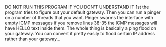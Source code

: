 DO NOT RUN THIS PROGRAM IF YOU DON'T UNDERSTAND IT
1st the program tries to figure out your default gateway. Then you can run a pinger on a number of threads that you want. Pinger swarms the interface with empty ICMP messages if you remove lines 38-35 the ICMP messages will have HELLO text inside them. The whole thing is basically a ping flood on your gateway. You can convert it pretty easily to flood certain IP address rather than your gateway...
